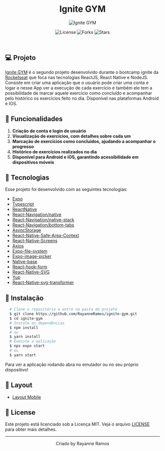 <h1 align='center'>Ignite GYM</h1>

<p align='center'>
  <img src='https://github.com/RayanneRamos/ignite-teams/assets/43352880/628f02f5-0eae-4c05-bd9e-6d36fa804450' alt='Ignite GYM' />
</p>

<p  align='center'>
  <img src='https://img.shields.io/badge/license-MIT-%23835afd' alt='License' />
  <img src='https://img.shields.io/badge/forks-MIT-%23835afd' alt='Forks' />
  <img src='https://img.shields.io/badge/stars-MIT-%23835afd' alt='Stars' />
</p>

<br>

## 💻 Projeto

[Ignite GYM]() é o segundo projeto desenvolvido durante o bootcamp ignite da [Rocketseat](https://www.rocketseat.com.br/) que foca nas tecnologias ReactJS, React Native e NodeJS. Consiste em criar uma aplicação que o usuário pode criar uma conta e logar e nesse App ver a execução de cada exercício e também ele tem a possibilidade de marcar aquele exercício como concluído e acompanhar pelo histórico os exercícios feito no dia. Disponível nas plataformas Android e IOS.

## 🌟 Funcionalidades

1. **Criação de conta e login de usuário** 
2. **Visualização de exercícios, com detalhes sobre cada um**
3. **Marcação de exercícios como concluídos, ajudando a acompanhar o progresso**
4. **Histórico de exercícios realizados no dia**
5. **Disponível para Android e iOS, garantindo acessibilidade em dispositivos móveis**

## 🧪 Tecnologias

Esse projeto foi desenvolvido com as seguintes tecnologias:

- [Expo](https://expo.dev/)
- [Typescript](https://www.typescriptlang.org/)
- [ReactNative](https://reactnative.dev/)
- [React-Navigation/native](https://reactnavigation.org/docs/getting-started/)
- [React-Navigation/native-stack](https://reactnavigation.org/docs/hello-react-navigation)
- [React-Navigation/bottom-tabs](https://reactnavigation.org/docs/bottom-tab-navigator/)
- [AsyncStorage](https://docs.expo.dev/versions/latest/sdk/async-storage)
- [React-Native-Safe-Area-Context](https://docs.expo.dev/versions/latest/sdk/safe-area-context)
- [React-Native-Screens](https://docs.expo.dev/versions/latest/sdk/screens/)
- [Axios](https://axios-http.com/ptbr/docs/intro)
- [Expo-file-system](https://docs.expo.dev/versions/latest/sdk/filesystem/)
- [Expo-image-picker](https://docs.expo.dev/versions/latest/sdk/imagepicker/)
- [Native-base](https://nativebase.io/)
- [React-hook-form](https://www.react-hook-form.com/)
- [React-Native-SVG](https://github.com/software-mansion/react-native-svg)
- [Yup](https://www.npmjs.com/package/yup)
- [React-Native-svg-transformer](https://github.com/kristerkari/react-native-svg-transformer)

## 🚀 Instalação

```bash
  # Clone o repositório e entre na pasta do projeto
  $ git clone https://github.com/RayanneRamos/ignite-gym.git
  $ cd ignite-gym
  # Instale as dependências
  $ npm install
  # ou
  $ yarn install
  # Execute a aplicação
  $ npx expo start
  # ou
  $ yarn start
```

Para ver a aplicação rodando abra no emulador ou no seu próprio dispositivo!

## 🔖 Layout

- [Layout Mobile](<https://www.figma.com/file/fpU9zfaaCVJs7TUZQRRlfW/Ignite-Gym-(Community)?type=design&node-id=47%3A276&mode=design&t=Rn8HWtuKHKIT0pCT-1>)

## 📝 License

Este projeto está licenciado sob a Licença MIT. Veja o arquivo [LICENSE](LICENSE) para obter mais detalhes.

---

<p align='center'>Criado by Rayanne Ramos</p>
